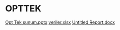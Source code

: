 # OPTTEK
[Opt Tek sunum.pptx](https://github.com/theightcoder8/OPTTEK/files/10284533/Opt.Tek.sunum.pptx)
[veriler.xlsx](https://github.com/theightcoder8/OPTTEK/files/10284540/veriler.xlsx)
[Untitled Report.docx](https://github.com/theightcoder8/OPTTEK/files/10284545/Untitled.Report.docx)

